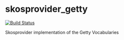 skosprovider_getty
==================

[![Build Status](https://travis-ci.org/OnroerendErfgoed/skosprovider_getty.png?branch=master)](https://travis-ci.org/OnroerendErfgoed/skosprovider_getty)

Skosprovider implementation of the Getty Vocabularies
